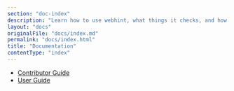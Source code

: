 ```yaml
---
section: "doc-index"
description: "Learn how to use webhint, what things it checks, and how you can create your own hints"
layout: "docs"
originalFile: "docs/index.md"
permalink: "docs/index.html"
title: "Documentation"
contentType: "index"
---
```


* [Contributor Guide](contributor-guide/)
* [User Guide](user-guide/)

